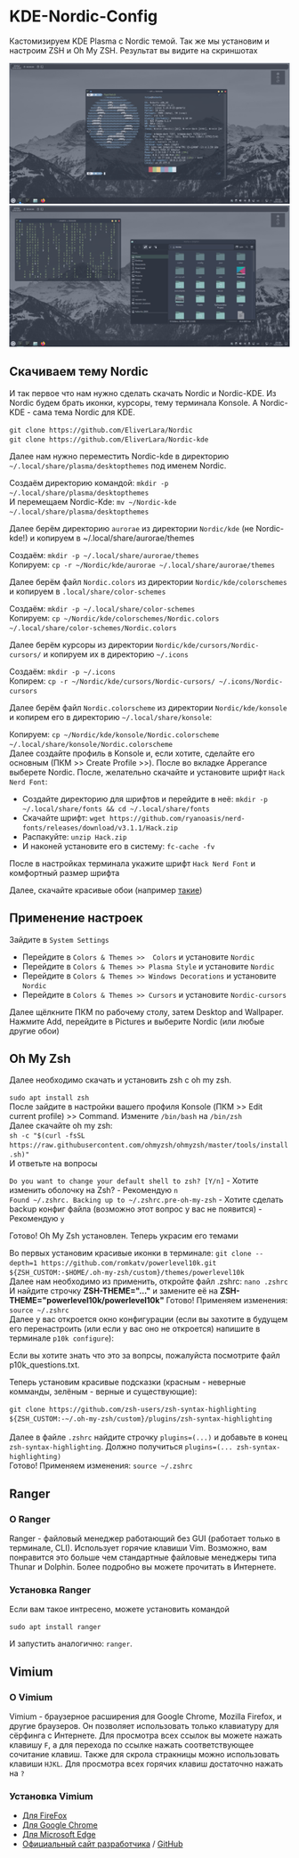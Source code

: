# KDE-Nordic-Config

Кастомизируем KDE Plasma с Nordic темой. Так же мы установим и настроим ZSH и Oh My ZSH. Результат вы видите на скриншотах

<img src="img/Nordic.png">
<img src="img/Nordic2.png">

## Скачиваем тему Nordic

И так первое что нам нужно сделать скачать Nordic и Nordic-KDE. Из Nordic будем брать иконки, курсоры, тему терминала Konsole. А Nordic-KDE - сама тема Nordic для KDE.

`git clone https://github.com/EliverLara/Nordic`
<br>
`git clone https://github.com/EliverLara/Nordic-kde`

Далее нам нужно переместить Nordic-kde в директорию `~/.local/share/plasma/desktopthemes` под именем Nordic.

Создаём директорию командой: `mkdir -p ~/.local/share/plasma/desktopthemes`
<br>
И перемещаем Nordic-Kde: `mv ~/Nordic-kde ~/.local/share/plasma/desktopthemes`

Далее берём директорию `aurorae` из директории `Nordic/kde` (не Nordic-kde!) и копируем в ~/.local/share/aurorae/themes

Создаём: `mkdir -p ~/.local/share/aurorae/themes`
<br>
Копируем: `cp -r ~/Nordic/kde/aurorae ~/.local/share/aurorae/themes`

Далее берём файл `Nordic.colors` из директории `Nordic/kde/colorschemes` и копируем в `.local/share/color-schemes`

Создаём: `mkdir -p ~/.local/share/color-schemes`
<br>
Копируем: `cp ~/Nordic/kde/colorschemes/Nordic.colors ~/.local/share/color-schemes/Nordic.colors`

Далее берём курсоры из директории `Nordic/kde/cursors/Nordic-cursors/` и копируем их в директорию `~/.icons`

Создаём: `mkdir -p ~/.icons`
<br>
Копирем: `cp -r ~/Nordic/kde/cursors/Nordic-cursors/ ~/.icons/Nordic-cursors`

Далее берём файл `Nordic.colorscheme` из директории `Nordic/kde/konsole` и копирем его в директорию `~/.local/share/konsole`:

Копируем: `cp ~/Nordic/kde/konsole/Nordic.colorscheme ~/.local/share/konsole/Nordic.colorscheme`
<br>
Далее создайте профиль в Konsole и, если хотите, сделайте его основным (ПКМ >> Create Profile >>). После во вкладке Apperance выберете Nordic.
После, желательно скачайте и установите шрифт `Hack Nerd Font`:

- Создайте директорию для шрифтов и перейдите в неё: `mkdir -p ~/.local/share/fonts && cd ~/.local/share/fonts`
- Скачайте шрифт: `wget https://github.com/ryanoasis/nerd-fonts/releases/download/v3.1.1/Hack.zip`
- Распакуйте: `unzip Hack.zip`
- И наконей установите его в систему: `fc-cache -fv`

После в настройках терминала укажите шрифт `Hack Nerd Font` и комфортный размер шрифта

Далее, скачайте красивые обои (например [такие](https://images.pling.com/img/00/00/36/61/48/2086140/nordic-mountain-wallpaper.jpg))

## Применение настроек

Зайдите в `System Settings`

- Перейдите в `Colors & Themes >>  Colors` и установите `Nordic`
- Перейдите в `Colors & Themes >> Plasma Style` и установите `Nordic`
- Перейдите в `Colors & Themes >> Windows Decorations` и установите `Nordic`
- Перейдите в `Colors & Themes >> Cursors` и установите `Nordic-cursors`

Далее щёлкните ПКМ по рабочему столу, затем Desktop and Wallpaper. Нажмите Add, перейдите в Pictures и выберите Nordic (или любые другие обои)

## Oh My Zsh

Далее необходимо скачать и установить zsh с oh my zsh.

`sudo apt install zsh`
<br>
После зайдите в настройки вашего профиля Konsole (ПКМ >> Edit current profile) >> Command. Измените `/bin/bash` на `/bin/zsh`
<br>
Далее скачайте oh my zsh:
<br>
`sh -c "$(curl -fsSL https://raw.githubusercontent.com/ohmyzsh/ohmyzsh/master/tools/install.sh)"`
<br>
И ответьте на вопросы

`Do you want to change your default shell to zsh? [Y/n]` - Хотите изменить оболочку на Zsh? - Рекомендую `n`
<br>
`Found ~/.zshrc. Backing up to ~/.zshrc.pre-oh-my-zsh` - Хотите сделать backup конфиг файла (возможно этот вопрос у вас не появится) - Рекомендую `y`

Готово! Oh My Zsh установлен. Теперь украсим его темами

Во первых установим красивые иконки в терминале: `git clone --depth=1 https://github.com/romkatv/powerlevel10k.git ${ZSH_CUSTOM:-$HOME/.oh-my-zsh/custom}/themes/powerlevel10k`
<br>
Далее нам необходимо из применить, откройте файл .zshrc: `nano .zshrc`
<br>
И найдите строчку **ZSH-THEME="..."** и замените её на **ZSH-THEME="powerlevel10k/powerlevel10k"**
Готово! Применяем изменения: `source ~/.zshrc`
<br>
Далее у вас откроется окно конфигурации (если вы захотите в будущем его перенастроить (или если у вас оно не откроется) напишите в терминале `p10k configure`):

Если вы хотите знать что это за вопрсы, пожалуйста посмотрите файл p10k_questions.txt.

Теперь установим красивые подсказки (красным - неверные комманды, зелёным - верные и существующие):

`git clone https://github.com/zsh-users/zsh-syntax-highlighting ${ZSH_CUSTOM:-~/.oh-my-zsh/custom}/plugins/zsh-syntax-highlighting`
<br>
<br>
Далее в файле `.zshrc` найдите строчку `plugins=(...)` и добавьте в конец `zsh-syntax-highlighting`. Должно получиться `plugins=(... zsh-syntax-highlighting)`
<br>
Готово! Применяем изменения: `source ~/.zshrc`

## Ranger

### О Ranger

Ranger - файловый менеджер работающий без GUI (работает только в терминале, CLI). Использует горячие клавиши Vim. Возможно, вам понравится это больше чем стандартные файловые менеджеры типа Thunar и Dolphin. Более подробно вы можете прочитать в Интернете.

### Установка Ranger

Если вам такое интресено, можете установить командой

`sudo apt install ranger`
<br>

И запустить аналогично: `ranger`.

## Vimium

### О Vimium

Vimium - браузерное расширения для Google Chrome, Mozilla Firefox, и другие браузеров. Он позволяет использовать только клавиатуру для сёрфинга с Интернете. Для просмотра всех ссылок вы можете нажать клавишу `F`, а для перехода по ссылке нажать соответствующее сочитание клавиш. Также для скрола стракницы можно использовать клавиши `HJKL`. Для просмотра всех горячих клавиш достаточно нажать на `?`

### Установка Vimium

* [Для FireFox](https://addons.mozilla.org/ru/firefox/addon/vimium-ff/)
* [Для Google Chrome](https://chromewebstore.google.com/detail/vimium/dbepggeogbaibhgnhhndojpepiihcmeb)
* [Для Microsoft Edge](https://microsoftedge.microsoft.com/addons/detail/vimium/djmieaghokpkpjfbpelnlkfgfjapaopa)
* [Официальный сайт разработчика](https://vimium.github.io/) / [GitHub](https://github.com/philc/vimium)
